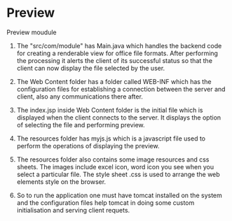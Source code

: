 # Preview
Preview moudule


1. The "src/com/module" has Main.java which handles the backend code for creating a renderable view for office file formats.
After performing the processing it alerts the client of its successful status so that the client can now display 
the file selected by the user.

2. The Web Content folder has a folder called WEB-INF which has the configuration files for establishing a connection
between the server and client, also any communications there after.

3. The index.jsp inside Web Content folder is the initial file which is displayed when the client connects to the server.
It displays the option of selecting the file and performing preview.

4. The resources folder has myjs.js which is a javascript file used to perform the operations of displaying the preview.

5. The resources folder also contains some image resources and css sheets. The images include excel icon, word icon you see when you select a particular file. The style sheet .css is used to arrange the web elements style on the browser.

6. So to run the application one must have tomcat installed on the system and the configuration files help tomcat in doing some custom initialisation and serving client requets.


